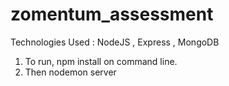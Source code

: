 # zomentum_assessment
Technologies Used : NodeJS , Express , MongoDB
1. To run, npm install on command line.
2. Then nodemon server
